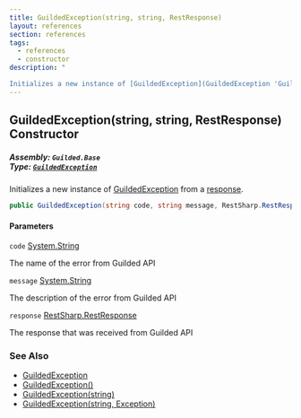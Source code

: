 ```yaml
---
title: GuildedException(string, string, RestResponse)
layout: references
section: references
tags:
  - references
  - constructor
description: "

Initializes a new instance of [GuildedException](GuildedException 'Guilded.Base.GuildedException') from a [response](GuildedException.GuildedException(string,string,RestResponse)#Guilded.Base.GuildedException.GuildedException(string,string,RestSharp.RestResponse).response 'Guilded.Base.GuildedException.GuildedException(string, string, RestSharp.RestResponse).response')."
---
```


## GuildedException(string, string, RestResponse) Constructor
##### **Assembly:** `Guilded.Base`<br/>**Type:** [`GuildedException`](GuildedException 'Guilded.Base.GuildedException')

Initializes a new instance of [GuildedException](GuildedException 'Guilded.Base.GuildedException') from a [response](GuildedException.GuildedException(string,string,RestResponse)#Guilded.Base.GuildedException.GuildedException(string,string,RestSharp.RestResponse).response 'Guilded.Base.GuildedException.GuildedException(string, string, RestSharp.RestResponse).response').

```csharp
public GuildedException(string code, string message, RestSharp.RestResponse? response);
```
#### Parameters

<a name='Guilded.Base.GuildedException.GuildedException(string,string,RestSharp.RestResponse).code'></a>

`code` [System.String](https://docs.microsoft.com/en-us/dotnet/api/System.String 'System.String')

The name of the error from Guilded API

<a name='Guilded.Base.GuildedException.GuildedException(string,string,RestSharp.RestResponse).message'></a>

`message` [System.String](https://docs.microsoft.com/en-us/dotnet/api/System.String 'System.String')

The description of the error from Guilded API

<a name='Guilded.Base.GuildedException.GuildedException(string,string,RestSharp.RestResponse).response'></a>

`response` [RestSharp.RestResponse](https://docs.microsoft.com/en-us/dotnet/api/RestSharp.RestResponse 'RestSharp.RestResponse')

The response that was received from Guilded API

### See Also
- [GuildedException](GuildedException 'Guilded.Base.GuildedException')
- [GuildedException()](GuildedException.GuildedException() 'Guilded.Base.GuildedException.GuildedException()')
- [GuildedException(string)](GuildedException.GuildedException(string) 'Guilded.Base.GuildedException.GuildedException(string)')
- [GuildedException(string, Exception)](GuildedException.GuildedException(string,Exception) 'Guilded.Base.GuildedException.GuildedException(string, System.Exception)')